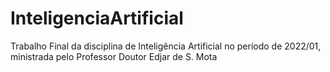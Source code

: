 # InteligenciaArtificial
Trabalho Final da disciplina de Inteligência Artificial no período de 2022/01, ministrada pelo Professor Doutor Edjar de S. Mota
